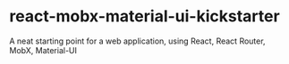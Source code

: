 # react-mobx-material-ui-kickstarter
A neat starting point for a web application, using React, React Router, MobX, Material-UI
